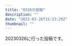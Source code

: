 ```yaml
---
title: "0326の投稿"
description: ""
date: "2023-03-26T15:23:29Z"
thumbnail: ""
---
```

20230326に行った投稿です。
<!--more-->
